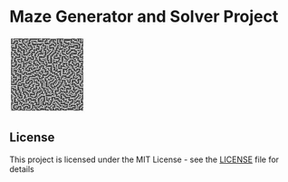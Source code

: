 # Maze Generator and Solver Project

![](https://github.com/LastGenius-edu/maze_solver_project/blob/master/image.jpg)

## License

This project is licensed under the MIT License - see the [LICENSE](LICENSE) file for details
